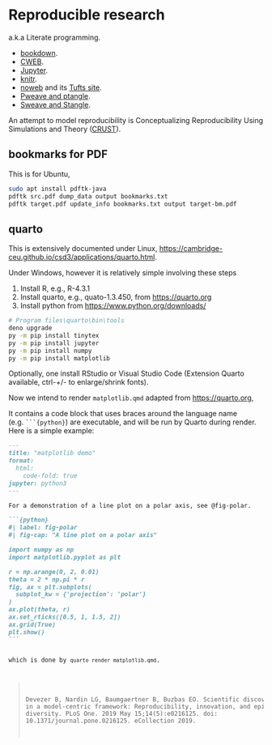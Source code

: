 # Reproducible research

a.k.a Literate programming.

* [bookdown](https://github.com/rstudio/bookdown).
* [CWEB](https://www-cs-faculty.stanford.edu/~knuth/cweb.html).
* [Jupyter](https://jupyter.org/).
* [knitr](https://yihui.org/knitr/).
* [noweb](https://github.com/nrnrnr/noweb) and its [Tufts site](https://www.cs.tufts.edu/~nr/noweb/).
* [Pweave and ptangle](http://mpastell.com/pweave/).
* [Sweave and Stangle](https://www.rdocumentation.org/packages/utils/versions/3.6.0/topics/Sweave).

An attempt to model reproducibility is Conceptualizing Reproducibility Using Simulations and Theory ([CRUST](https://github.com/gnardin/CRUST)).

## bookmarks for PDF

This is for Ubuntu,

```bash
sudo apt install pdftk-java
pdftk src.pdf dump_data output bookmarks.txt
pdftk target.pdf update_info bookmarks.txt output target-bm.pdf
```

## quarto

This is extensively documented under Linux, <https://cambridge-ceu.github.io/csd3/applications/quarto.html>.

Under Windows, however it is relatively simple involving these steps

1. Install R, e.g., R-4.3.1
2. Install quarto, e.g., quato-1.3.450, from <https://quarto.org>
3. Install python from <https://www.python.org/downloads/>

```bash
# Program files\quarto\bin\tools
deno upgrade
py -m pip install tinytex
py -m pip install jupyter
py -m pip install numpy
py -m pip install matplotlib
```
Optionally, one install RStudio or Visual Studio Code (Extension Quarto available, ctrl-+/- to enlarge/shrink fonts).

Now we intend to render `matplotlib.qmd` adapted from <https://quarto.org>,

<p>It contains a code block that uses braces around the language name (e.g.&nbsp;<code>```{python}</code>) are executable, and will be run by Quarto during render. Here is a simple example:</p>
<div class="sourceCode" id="cb1"><pre class="sourceCode markdown code-with-copy"><code class="sourceCode markdown"><span id="cb1-1"><a href="#cb1-1" aria-hidden="true" tabindex="-1"></a><span class="co">---</span></span>
<span id="cb1-2"><a href="#cb1-2" aria-hidden="true" tabindex="-1"></a><span class="an">title:</span><span class="co"> "matplotlib demo"</span></span>
<span id="cb1-3"><a href="#cb1-3" aria-hidden="true" tabindex="-1"></a><span class="an">format:</span></span>
<span id="cb1-4"><a href="#cb1-4" aria-hidden="true" tabindex="-1"></a><span class="co">  html:</span></span>
<span id="cb1-5"><a href="#cb1-5" aria-hidden="true" tabindex="-1"></a><span class="co">    code-fold: true</span></span>
<span id="cb1-6"><a href="#cb1-6" aria-hidden="true" tabindex="-1"></a><span class="an">jupyter:</span><span class="co"> python3</span></span>
<span id="cb1-7"><a href="#cb1-7" aria-hidden="true" tabindex="-1"></a><span class="co">---</span></span>
<span id="cb1-8"><a href="#cb1-8" aria-hidden="true" tabindex="-1"></a></span>
<span id="cb1-9"><a href="#cb1-9" aria-hidden="true" tabindex="-1"></a>For a demonstration of a line plot on a polar axis, see @fig-polar.</span>
<span id="cb1-10"><a href="#cb1-10" aria-hidden="true" tabindex="-1"></a></span>
<span id="cb1-11"><a href="#cb1-11" aria-hidden="true" tabindex="-1"></a><span class="in">```{python}</span></span>
<span id="cb1-12"><a href="#cb1-12" aria-hidden="true" tabindex="-1"></a><span class="in">#| label: fig-polar</span></span>
<span id="cb1-13"><a href="#cb1-13" aria-hidden="true" tabindex="-1"></a><span class="in">#| fig-cap: "A line plot on a polar axis"</span></span>
<span id="cb1-14"><a href="#cb1-14" aria-hidden="true" tabindex="-1"></a></span>
<span id="cb1-15"><a href="#cb1-15" aria-hidden="true" tabindex="-1"></a><span class="in">import numpy as np</span></span>
<span id="cb1-16"><a href="#cb1-16" aria-hidden="true" tabindex="-1"></a><span class="in">import matplotlib.pyplot as plt</span></span>
<span id="cb1-17"><a href="#cb1-17" aria-hidden="true" tabindex="-1"></a></span>
<span id="cb1-18"><a href="#cb1-18" aria-hidden="true" tabindex="-1"></a><span class="in">r = np.arange(0, 2, 0.01)</span></span>
<span id="cb1-19"><a href="#cb1-19" aria-hidden="true" tabindex="-1"></a><span class="in">theta = 2 * np.pi * r</span></span>
<span id="cb1-20"><a href="#cb1-20" aria-hidden="true" tabindex="-1"></a><span class="in">fig, ax = plt.subplots(</span></span>
<span id="cb1-21"><a href="#cb1-21" aria-hidden="true" tabindex="-1"></a><span class="in">  subplot_kw = {'projection': 'polar'} </span></span>
<span id="cb1-22"><a href="#cb1-22" aria-hidden="true" tabindex="-1"></a><span class="in">)</span></span>
<span id="cb1-23"><a href="#cb1-23" aria-hidden="true" tabindex="-1"></a><span class="in">ax.plot(theta, r)</span></span>
<span id="cb1-24"><a href="#cb1-24" aria-hidden="true" tabindex="-1"></a><span class="in">ax.set_rticks([0.5, 1, 1.5, 2])</span></span>
<span id="cb1-25"><a href="#cb1-25" aria-hidden="true" tabindex="-1"></a><span class="in">ax.grid(True)</span></span>
<span id="cb1-26"><a href="#cb1-26" aria-hidden="true" tabindex="-1"></a><span class="in">plt.show()</span></span>
<span id="cb1-27"><a href="#cb1-27" aria-hidden="true" tabindex="-1"></a><span class="in">```</span></span>

which is done by `quarto render matplotlib.qmd`.

> Devezer B, Nardin LG, Baumgaertner B, Buzbas EO. Scientific discovery in a model-centric framework: Reproducibility, innovation, and epistemic diversity. PLoS One. 2019 May 15;14(5):e0216125. doi: 10.1371/journal.pone.0216125. eCollection 2019.
